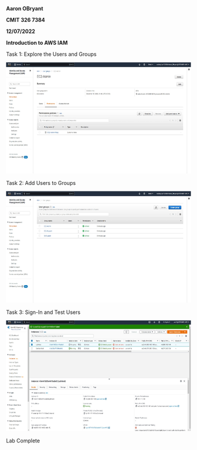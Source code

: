 **Aaron OBryant**

**CMIT 326 7384**

**12/07/2022**

**Introduction to AWS IAM**

Task 1: Explore the Users and Groups

<img src="./media/image1_IAMT.jpg" style="width:6.5in;height:3.14792in"
alt="Graphical user interface, text, application, email Description automatically generated" />

Task 2: Add Users to Groups

<img src="./media/image2_IAMT.jpg" style="width:6.5in;height:3.15139in"
alt="Graphical user interface, application, email Description automatically generated" />

Task 3: Sign-In and Test Users

<img src="./media/image3_IAMT.jpg" style="width:6.5in;height:3.13472in"
alt="Graphical user interface, text, application Description automatically generated" />

Lab Complete
